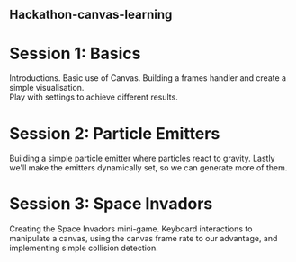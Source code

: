 Hackathon-canvas-learning
-------------------------

# Session 1: Basics

Introductions. Basic use of Canvas. Building a frames handler and create a simple visualisation.  
Play with settings to achieve different results.


# Session 2: Particle Emitters

Building a simple particle emitter where particles react to gravity. Lastly we'll make the
emitters dynamically set, so we can generate more of them.


# Session 3: Space Invadors

Creating the Space Invadors mini-game. Keyboard interactions to manipulate a canvas, using the
canvas frame rate to our advantage, and implementing simple collision detection.